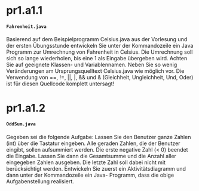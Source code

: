 # pr1.a1.1

#### `Fahrenheit.java`

Basierend auf dem Beispielprogramm Celsius.java aus der Vorlesung und der ersten
Übungsstunde entwickeln Sie unter der Kommandozeile ein Java Programm zur Umrechnung
von Fahrenheit in Celsius. Die Umrechnung soll sich so lange wiederholen, bis eine 1 als
Eingabe übergeben wird. Achten Sie auf geeignete Klassen- und Variablennamen.
Neben Sie so wenig Veränderungen am Ursprungsquelltext Celsius.java wie möglich vor.
Die Verwendung von ==, !=, ||, |, && und & (Gleichheit, Ungleichheit, Und, Oder) ist für diesen
Quellcode komplett untersagt!

# pr1.a1.2

#### `OddSum.java`

Gegeben sei die folgende Aufgabe: Lassen Sie den Benutzer ganze Zahlen (int) über die
Tastatur eingeben. Alle geraden Zahlen, die der Benutzer eingibt, sollen aufsummiert werden.
Die erste negative Zahl (< 0) beendet die Eingabe. Lassen Sie dann die Gesamtsumme und die
Anzahl aller eingegeben Zahlen ausgeben. Die letzte Zahl soll dabei nicht mit berücksichtigt
werden.
Entwickeln Sie zuerst ein Aktivitätsdiagramm und dann unter der Kommandozeile ein Java-
Programm, dass die obige Aufgabenstellung realisiert.